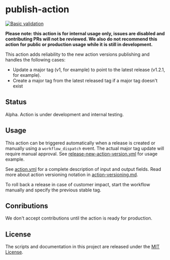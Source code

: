 # publish-action

[![Basic validation](https://github.com/actions/publish-action/actions/workflows/basic-validation.yml/badge.svg?branch=main)](https://github.com/actions/publish-action/actions/workflows/basic-validation.yml)

**Please note: this action is for internal usage only, issues are disabled and contributing PRs will not be reviewed. We also do not recommend this action for public or production usage while it is still in development.**

This action adds reliability to the new action versions publishing and handles the following cases:
- Update a major tag (v1, for example) to point to the latest release (v1.2.1, for example).
- Create a major tag from the latest released tag if a major tag doesn't exist 

## Status
Alpha. Action is under development and internal testing.

## Usage
This action can be triggered automatically when a release is created or manually using a `workflow_dispatch` event. The actual major tag update will require manual approval. 
See [release-new-action-version.yml](./.github/workflows/release-new-action-version.yml) for usage example.

See [action.yml](action.yml) for a complete description of input and output fields.
Read more about action versioning notation in [action-versioning.md](https://github.com/actions/toolkit/blob/main/docs/action-versioning.md).

To roll back a release in case of customer impact, start the workflow manually and specify the previous stable tag.

## Conributions

We don't accept contributions until the action is ready for production.

## License
The scripts and documentation in this project are released under the [MIT License](LICENSE).
